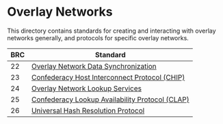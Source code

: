 # Overlay Networks

This directory contains standards for creating and interacting with overlay networks generally, and protocols for specific overlay networks.

BRC | Standard
-----|------------------
22   | [Overlay Network Data Synchronization](./0022.md)
23   | [Confederacy Host Interconnect Protocol (CHIP)](./0023.md)
24   | [Overlay Network Lookup Services](./0024.md)
25   | [Confederacy Lookup Availability Protocol (CLAP)](./0025.md)
26   | [Universal Hash Resolution Protocol](./0026.md)
